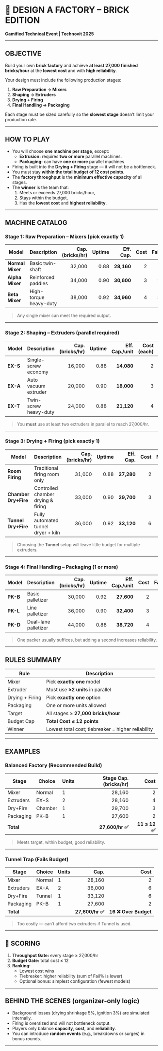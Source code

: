 # 🧱 DESIGN A FACTORY – BRICK EDITION
**Gamified Technical Event | Technovit 2025**

---

## OBJECTIVE
Build your own **brick factory** and achieve **at least 27,000 finished bricks/hour** at the **lowest cost** and with **high reliability**.

Your design must include the following production stages:
1. **Raw Preparation → Mixers**
2. **Shaping → Extruders**
3. **Drying + Firing**
4. **Final Handling → Packaging**

Each stage must be sized carefully so the **slowest stage** doesn’t limit your production rate.

---

## HOW TO PLAY
- You will choose **one machine per stage**, except:
  - **Extrusion:** requires **two or more** parallel machines.
  - **Packaging:** can have **one or more** parallel machines.
- Firing is built into the **Drying + Firing** stage — it will not be a bottleneck.
- You must stay **within the total budget of 12 cost points**.
- The **factory throughput** is the **minimum effective capacity** of all stages.
- The **winner** is the team that:
  1. Meets or exceeds 27,000 bricks/hour,
  2. Stays within the budget,
  3. Has the **lowest cost** and **highest reliability**.

---

## MACHINE CATALOG

### Stage 1: Raw Preparation – Mixers (pick **exactly 1**)
| Model | Description | Cap. (bricks/hr) | Uptime | Eff. Cap. | Cost | Fail% |
|--------|--------------|----------------:|-------:|-----------:|-----:|------:|
| **Normal Mixer** | Basic twin-shaft | 32,000 | 0.88 | **28,160** | 2 | 1.5 |
| **Alpha Mixer** | Reinforced paddles | 34,000 | 0.90 | **30,600** | 3 | 2.0 |
| **Beta Mixer** | High-torque heavy-duty | 38,000 | 0.92 | **34,960** | 4 | 3.0 |

>  Any single mixer can meet the required output.

---

### Stage 2: Shaping – Extruders (parallel **required**)
| Model | Description | Cap. (bricks/hr) | Uptime | Eff. Cap./unit | Cost (each) | Fail% |
|--------|--------------|----------------:|-------:|----------------:|-------------:|------:|
| **EX-S** | Single-screw economy | 16,000 | 0.88 | **14,080** | 2 | 1.8 |
| **EX-A** | Auto vacuum extruder | 20,000 | 0.90 | **18,000** | 3 | 2.5 |
| **EX-T** | Twin-screw heavy-duty | 24,000 | 0.88 | **21,120** | 4 | 3.5 |

>  You **must** use at least two extruders in parallel to reach 27,000/hr.

---

### Stage 3: Drying + Firing (pick **exactly 1**)
| Model | Description | Cap. (bricks/hr) | Uptime | Eff. Cap. | Cost | Fail% | Notes |
|--------|--------------|----------------:|-------:|-----------:|-----:|------:|-------|
| **Room Firing** | Traditional firing room only | 31,000 | 0.88 | **27,280** | 2 | 4.0 | Least reliable |
| **Chamber Dry+Fire** | Controlled chamber drying & firing | 33,000 | 0.90 | **29,700** | 3 | 2.5 | Balanced |
| **Tunnel Dry+Fire** | Fully automated tunnel dryer + kiln | 36,000 | 0.92 | **33,120** | 6 | 1.2 | Most reliable, very costly |

>  Choosing the **Tunnel** setup will leave little budget for multiple extruders.

---

### Stage 4: Final Handling – Packaging (1 or more)
| Model | Description | Cap. (bricks/hr) | Uptime | Eff. Cap./unit | Cost | Fail% |
|--------|--------------|----------------:|-------:|----------------:|-----:|------:|
| **PK-B** | Basic palletizer | 30,000 | 0.92 | **27,600** | 2 | 1.0 |
| **PK-L** | Line palletizer | 36,000 | 0.90 | **32,400** | 3 | 2.0 |
| **PK-D** | Dual-lane palletizer | 44,000 | 0.88 | **38,720** | 4 | 3.0 |

> One packer usually suffices, but adding a second increases reliability.

---

##  RULES SUMMARY

| Rule | Description |
|------|--------------|
| Mixer | Pick **exactly one** model |
| Extruder | Must use **≥2 units** in parallel |
| Drying + Firing | Pick **exactly one** option |
| Packaging | One or more units allowed |
| Target | All stages ≥ **27,000 bricks/hour** |
| Budget Cap | **Total Cost ≤ 12 points** |
| Winner | Lowest total cost; tiebreaker = higher reliability |

---

##  EXAMPLES

###  **Balanced Factory (Recommended Build)**
| Stage | Choice | Units | Stage Cap. (bricks/hr) | Cost |
|--------|---------|--------|----------------:|------:|
| Mixer | Normal | 1 | 28,160 | 2 |
| Extruders | EX-S | 2 | 28,160 | 4 |
| Dry+Fire | Chamber | 1 | 29,700 | 3 |
| Packaging | PK-B | 1 | 27,600 | 2 |
| **Total** |  |  | **27,600/hr ✅** | **11 ≤ 12 ✅** |

>  Meets target, within budget, good reliability.

---

###  **Tunnel Trap (Fails Budget)**
| Stage | Choice | Units | Cap. | Cost |
|--------|---------|--------|------:|------:|
| Mixer | Normal | 1 | 28,160 | 2 |
| Extruders | EX-A | 2 | 36,000 | 6 |
| Dry+Fire | Tunnel | 1 | 33,120 | 6 |
| Packaging | PK-B | 1 | 27,600 | 2 |
| **Total** |  |  | **27,600/hr ✅** | **16 ❌ Over Budget** |

>  Too costly — can’t afford two extruders if Tunnel is used.

---

## 🏁 SCORING
1. **Throughput Gate:** every stage ≥ 27,000/hr  
2. **Budget Gate:** total cost ≤ 12  
3. **Ranking:**  
   - Lowest cost wins  
   - Tiebreaker: higher reliability (sum of Fail% is lower)  
   - Optional bonus: simplest configuration (fewest models)

---

##  BEHIND THE SCENES (organizer-only logic)
- Background losses (drying shrinkage 5%, ignition 3%) are simulated internally.  
- Firing is oversized and will not bottleneck output.  
- Players only balance **capacity**, **cost**, and **reliability**.  
- You can introduce **random events** (e.g., breakdowns or surges) in bonus rounds.

---

